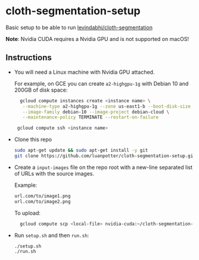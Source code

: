 # cloth-segmentation-setup

Basic setup to be able to run [levindabhi/cloth-segmentation](https://github.com/levindabhi/cloth-segmentation)

**Note**: Nvidia CUDA requires a Nvidia GPU and is not supported on macOS!

## Instructions

 * You will need a Linux machine with Nvidia GPU attached.

   For example, on GCE you can create `a2-highgpu-1g` with Debian 10 and 200GB of disk space:

   ```bash
     gcloud compute instances create <instance name> \
      --machine-type a2-highgpu-1g --zone us-east1-b --boot-disk-size 200GB \
      --image-family debian-10 --image-project debian-cloud \
      --maintenance-policy TERMINATE --restart-on-failure

    gcloud compute ssh <instance name>
   ```

 * Clone this repo

   ```bash
   sudo apt-get update && sudo apt-get install -y git
   git clone https://github.com/luanpotter/cloth-segmentation-setup.git
   ```

 * Create a `input-images` file on the repo root with a new-line separated list of URLs with the source images.

   Example:

   ```txt
   url.com/to/image1.png
   url.com/to/image2.png
   ```

   To upload:
   
   ```bash
     gcloud compute scp <local-file> nvidia-cuda:~/cloth-segmentation-setup/input-images
   ``` 

 * Run `setup.sh` and then `run.sh`:

   ```bash
   ./setup.sh
   ./run.sh
   ```
